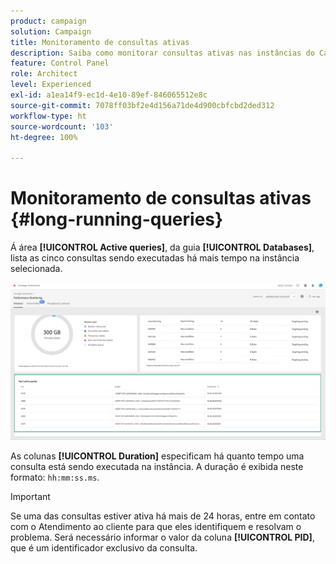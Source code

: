 ```yaml
---
product: campaign
solution: Campaign
title: Monitoramento de consultas ativas
description: Saiba como monitorar consultas ativas nas instâncias do Campaign no Painel de controle.
feature: Control Panel
role: Architect
level: Experienced
exl-id: a1ea14f9-ec1d-4e10-89ef-846065512e8c
source-git-commit: 7078ff03bf2e4d156a71de4d900cbfcbd2ded312
workflow-type: ht
source-wordcount: '103'
ht-degree: 100%

---
```


# Monitoramento de consultas ativas {#long-running-queries}

Á área **[!UICONTROL Active queries]**, da guia **[!UICONTROL Databases]**, lista as cinco consultas sendo executadas há mais tempo na instância selecionada.

![](assets/active-queries.png)

As colunas **[!UICONTROL Duration]** especificam há quanto tempo uma consulta está sendo executada na instância. A duração é exibida neste formato: `hh:mm:ss.ms`.

>[!IMPORTANT]
>
>Se uma das consultas estiver ativa há mais de 24 horas, entre em contato com o Atendimento ao cliente para que eles identifiquem e resolvam o problema. Será necessário informar o valor da coluna **[!UICONTROL PID]**, que é um identificador exclusivo da consulta.
